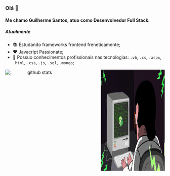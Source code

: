 ### Olá 👋

#### Me chamo Guilherme Santos, atuo como Desenvolvedor Full Stack.

##### Atualmente

- :books: Estudando frameworks frontend freneticamente;
- :heart: Javacript Passionate;
- :rocket: Possuo conhecimentos profissionais nas tecnologias: `.vb`, `.cs`, `.aspx`, `.html`, `.css`, `.js`, `.sql`, `.mongo`;

<p align="center">
<img align="right" alt="GIF" src="https://github.com/Pride7K/imagens/blob/master/giphy.gif?raw=true" width="40%" height="320" />
<img align="left" width="40%" height="50%"  src="https://github-readme-stats.vercel.app/api?username=pride7k&show_icons=true&theme=dracula" alt="github stats">
</p>
